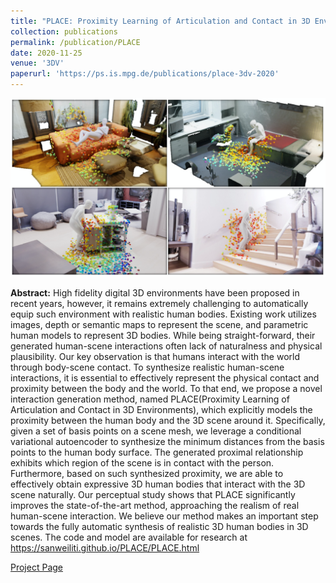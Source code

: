 ```yaml
---
title: "PLACE: Proximity Learning of Articulation and Contact in 3D Environments"
collection: publications
permalink: /publication/PLACE
date: 2020-11-25
venue: '3DV'
paperurl: 'https://ps.is.mpg.de/publications/place-3dv-2020'
---
```

![alt text](../images/PLACE-teaser.png)<!-- .element height="20%" width="20%" -->

__Abstract:__ 
High fidelity digital 3D environments have been proposed in recent years, however, it remains extremely challenging to automatically equip such environment with realistic human bodies. Existing work utilizes images, depth or semantic maps to represent the scene, and parametric human models to represent 3D bodies. While being straight-forward, their generated human-scene interactions often lack of naturalness and physical plausibility. Our key observation is that humans interact with the world through body-scene contact. To synthesize realistic human-scene interactions, it is essential to effectively represent the physical contact and proximity between the body and the world. To that end, we propose a novel interaction generation method, named PLACE(Proximity Learning of Articulation and Contact in 3D Environments), which explicitly models the proximity between the human body and the 3D scene around it. Specifically, given a set of basis points on a scene mesh, we leverage a conditional variational autoencoder to synthesize the minimum distances from the basis points to the human body surface. The generated proximal relationship exhibits which region of the scene is in contact with the person. Furthermore, based on such synthesized proximity, we are able to effectively obtain expressive 3D human bodies that interact with the 3D scene naturally. Our perceptual study shows that PLACE significantly improves the state-of-the-art method, approaching the realism of real human-scene interaction. We believe our method makes an important step towards the fully automatic synthesis of realistic 3D human bodies in 3D scenes. The code and model are available for research at https://sanweiliti.github.io/PLACE/PLACE.html

[Project Page](https://sanweiliti.github.io/PLACE/PLACE.html)



